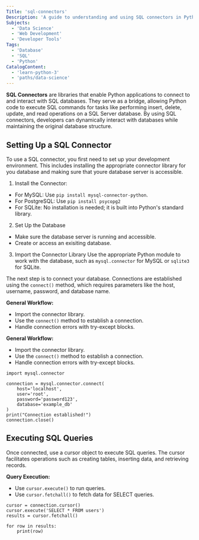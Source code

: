 ```yaml
---
Title: 'sql-connectors'
Description: 'A guide to understanding and using SQL connectors in Python for database interactions.'
Subjects:
  - 'Data Science'
  - 'Web Development'
  - 'Developer Tools'
Tags: 
  - 'Database'
  - 'SQL'
  - 'Python'
CatalogContent: 
  - 'learn-python-3'
  - 'paths/data-science'
---
```


**SQL Connectors** are libraries that enable Python applications to connect to and interact with SQL databases. They serve as a bridge, allowing Python code to execute SQL commands for tasks like performing insert, delete, update, and read operations on a SQL Server database. By using SQL connectors, developers can dynamically interact with databases while maintaining the original database structure.

## Setting Up a SQL Connector 
To use a SQL connector, you first need to set up your development environment. This includes installing the appropriate connector library for you database and making sure that youre database server is accessible. 
1. Install the Connector:
- For MySQL: Use ```pip install mysql-connector-python```.
- For PostgreSQL: Use ```pip install psycopg2```
- For SQLite: No installation is needed; it is built into Python's standard library.

2. Set Up the Database
- Make sure the database server is running and accessible. 
- Create or access an exisiting database. 

3. Import the Connector Library
Use the appropriate Python module to work with the database, such as ```mysql.connector``` for MySQL or ```sqlite3``` for SQLite. 


The next step is to connect your database. Connections are established using the ```connect()``` method, which requires parameters like the host, username, password, and database name. 

**General Workflow:**
- Import the connector library. 
- Use the ```connect()``` method to establish a connection.
- Handle connection errors with try-except blocks. 

**General Workflow:**
- Import the connector library.
- Use the `connect()` method to establish a connection.
- Handle connection errors with try-except blocks.

```codebyte/python
import mysql.connector

connection = mysql.connector.connect(
    host='localhost',
    user='root',
    password='password123',
    database='example_db'
)
print("Connection established!")
connection.close()
```

## Executing SQL Queries

Once connected, use a cursor object to execute SQL queries. The cursor facilitates operations such as creating tables, inserting data, and retrieving records.

**Query Execution:**

- Use `cursor.execute()` to run queries.
- Use `cursor.fetchall()` to fetch data for SELECT queries.

```codebyte/python
cursor = connection.cursor()
cursor.execute('SELECT * FROM users')
results = cursor.fetchall()

for row in results:
    print(row)
```


